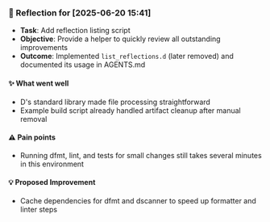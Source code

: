 ### :book: Reflection for [2025-06-20 15:41]
  - **Task**: Add reflection listing script
  - **Objective**: Provide a helper to quickly review all outstanding improvements
  - **Outcome**: Implemented `list_reflections.d` (later removed) and documented its usage in AGENTS.md

#### :sparkles: What went well
  - D's standard library made file processing straightforward
  - Example build script already handled artifact cleanup after manual removal

#### :warning: Pain points
  - Running dfmt, lint, and tests for small changes still takes several minutes in this environment

#### :bulb: Proposed Improvement
  - Cache dependencies for dfmt and dscanner to speed up formatter and linter steps
